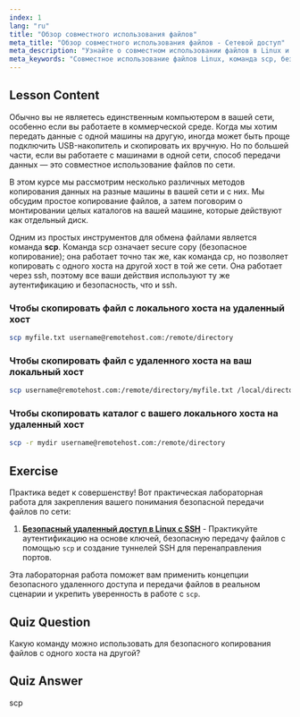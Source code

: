 ```yaml
---
index: 1
lang: "ru"
title: "Обзор совместного использования файлов"
meta_title: "Обзор совместного использования файлов - Сетевой доступ"
meta_description: "Узнайте о совместном использовании файлов в Linux и команде secure copy (scp). Передавайте файлы между хостами в вашей сети. Начните с этого руководства для начинающих!"
meta_keywords: "Совместное использование файлов Linux, команда scp, безопасное копирование, передача файлов по сети, учебник Linux, Linux для начинающих, руководство Linux"
---
```


## Lesson Content

Обычно вы не являетесь единственным компьютером в вашей сети, особенно если вы работаете в коммерческой среде. Когда мы хотим передать данные с одной машины на другую, иногда может быть проще подключить USB-накопитель и скопировать их вручную. Но по большей части, если вы работаете с машинами в одной сети, способ передачи данных — это совместное использование файлов по сети.

В этом курсе мы рассмотрим несколько различных методов копирования данных на разные машины в вашей сети и с них. Мы обсудим простое копирование файлов, а затем поговорим о монтировании целых каталогов на вашей машине, которые действуют как отдельный диск.

Одним из простых инструментов для обмена файлами является команда **scp**. Команда scp означает secure copy (безопасное копирование); она работает точно так же, как команда cp, но позволяет копировать с одного хоста на другой хост в той же сети. Она работает через ssh, поэтому все ваши действия используют ту же аутентификацию и безопасность, что и ssh.

### Чтобы скопировать файл с локального хоста на удаленный хост

```bash
scp myfile.txt username@remotehost.com:/remote/directory
```

### Чтобы скопировать файл с удаленного хоста на ваш локальный хост

```bash
scp username@remotehost.com:/remote/directory/myfile.txt /local/directory
```

### Чтобы скопировать каталог с вашего локального хоста на удаленный хост

```bash
scp -r mydir username@remotehost.com:/remote/directory
```

## Exercise

Практика ведет к совершенству! Вот практическая лабораторная работа для закрепления вашего понимания безопасной передачи файлов по сети:

1. **[Безопасный удаленный доступ в Linux с SSH](https://labex.io/ru/labs/linux-secure-remote-access-in-linux-with-ssh-592816)** - Практикуйте аутентификацию на основе ключей, безопасную передачу файлов с помощью `scp` и создание туннелей SSH для перенаправления портов.

Эта лабораторная работа поможет вам применить концепции безопасного удаленного доступа и передачи файлов в реальном сценарии и укрепить уверенность в работе с `scp`.

## Quiz Question

Какую команду можно использовать для безопасного копирования файлов с одного хоста на другой?

## Quiz Answer

scp
